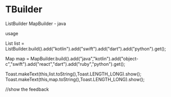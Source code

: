 # TBuilder
ListBuilder MapBuilder  - java

usage

List list = ListBuilder.build().add("kotlin").add("swift").add("dart").add("python").get();

Map map = MapBuilder.build().add("java","kotlin").add("object-c","swift").add("react","dart").add("ruby","python").get();

Toast.makeText(this,list.toString(),Toast.LENGTH_LONG).show();
Toast.makeText(this,map.toString(),Toast.LENGTH_LONG).show();

//show the feedback
